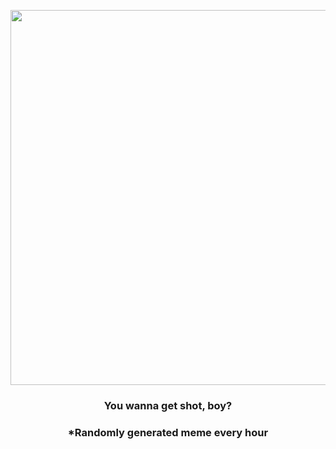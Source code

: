 <p align="center">
        <img src="https://i.redd.it/o4yfuekibjc91.gif" width="600" height="600">
        </p>
        <h3 align="center">You wanna get shot, boy?</h3>
        <h3 align="center">*Randomly generated meme every hour</h3>
    